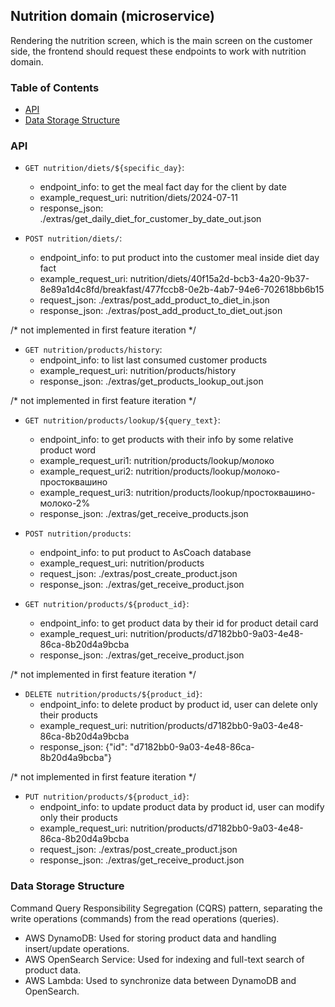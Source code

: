 ## Nutrition domain (microservice)
Rendering the nutrition screen, which is the main screen on the customer side, 
the frontend should request these endpoints to work with nutrition domain.

### Table of Contents
- [API](#api)
- [Data Storage Structure](#data-storage-structure)

### API
* ```GET nutrition/diets/${specific_day}```:
    * endpoint_info: to get the meal fact day for the client by date
    * example_request_uri: nutrition/diets/2024-07-11
    * response_json: ./extras/get_daily_diet_for_customer_by_date_out.json

* ```POST nutrition/diets/```:
    * endpoint_info: to put product into the customer meal inside diet day fact
    * example_request_uri: nutrition/diets/40f15a2d-bcb3-4a20-9b37-8e89a1d4c8fd/breakfast/477fccb8-0e2b-4ab7-94e6-702618bb6b15
    * request_json: ./extras/post_add_product_to_diet_in.json
    * response_json: ./extras/post_add_product_to_diet_out.json

/* not implemented in first feature iteration */ 
* ```GET nutrition/products/history```:
    * endpoint_info: to list last consumed customer products
    * example_request_uri: nutrition/products/history
    * response_json: ./extras/get_products_lookup_out.json

/* not implemented in first feature iteration */ 
* ```GET nutrition/products/lookup/${query_text}```:
    * endpoint_info: to get products with their info by some relative product word
    * example_request_uri1: nutrition/products/lookup/молоко
    * example_request_uri2: nutrition/products/lookup/молоко-простоквашино
    * example_request_uri3: nutrition/products/lookup/простоквашино-молоко-2%
    * response_json: ./extras/get_receive_products.json

* ```POST nutrition/products```:
    * endpoint_info: to put product to AsCoach database
    * example_request_uri: nutrition/products
    * request_json: ./extras/post_create_product.json
    * response_json: ./extras/get_receive_product.json

* ```GET nutrition/products/${product_id}```:
    * endpoint_info: to get product data by their id for product detail card
    * example_request_uri: nutrition/products/d7182bb0-9a03-4e48-86ca-8b20d4a9bcba
    * response_json: ./extras/get_receive_product.json

/* not implemented in first feature iteration */ 
* ```DELETE nutrition/products/${product_id}```:
    * endpoint_info: to delete product by product id, user can delete only their products
    * example_request_uri: nutrition/products/d7182bb0-9a03-4e48-86ca-8b20d4a9bcba
    * response_json: {"id": "d7182bb0-9a03-4e48-86ca-8b20d4a9bcba"}

/* not implemented in first feature iteration */ 
* ```PUT nutrition/products/${product_id}```:
    * endpoint_info: to update product data by product id, user can modify only their products
    * example_request_uri: nutrition/products/d7182bb0-9a03-4e48-86ca-8b20d4a9bcba
    * request_json: ./extras/post_create_product.json
    * response_json: ./extras/get_receive_product.json

### Data Storage Structure
Command Query Responsibility Segregation (CQRS) pattern, separating the write operations (commands) 
from the read operations (queries).

* AWS DynamoDB: Used for storing product data and handling insert/update operations.
* AWS OpenSearch Service: Used for indexing and full-text search of product data.
* AWS Lambda: Used to synchronize data between DynamoDB and OpenSearch.
